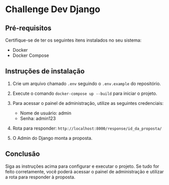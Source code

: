 # Challenge Dev Django

## Pré-requisitos
Certifique-se de ter os seguintes itens instalados no seu sistema:

- Docker
- Docker Compose

## Instruções de instalação
1. Crie um arquivo chamado `.env` seguindo o `.env.example` do repositório.

2. Execute o comando `docker-compose up --build` para iniciar o projeto.

3. Para acessar o painel de administração, utilize as seguintes credenciais:
   - Nome de usuário: admin
   - Senha: admin123

4. Rota para responder: `http://localhost:8000/response/id_da_proposta/`

5. O Admin do Django monta a proposta.

## Conclusão
Siga as instruções acima para configurar e executar o projeto. Se tudo for feito corretamente, você poderá acessar o painel de administração e utilizar a rota para responder à proposta.
